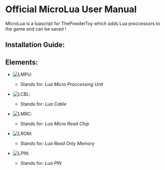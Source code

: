 # Official MicroLua User Manual

MicroLua is a luascript for ThePowderToy which adds Lua proccessors to the game and can be saved !


## Installation Guide:

## Elements:

* ![LMPU](https://raw.githubusercontent.com/RamiLego4Game/TPTMicroLua/master/LMPU.png "LMPU"):
  - Stands for: *Lua Micro Proccessing Unit*

* ![LCBL](https://raw.githubusercontent.com/RamiLego4Game/TPTMicroLua/master/LCBL.png "LCBL"):
  - Stands for: *Lua Cable*

* ![LMRC](https://raw.githubusercontent.com/RamiLego4Game/TPTMicroLua/master/LMRC.png "LMRC"):
  - Stands for: *Lua Micro Read Chip*

* ![LROM](https://raw.githubusercontent.com/RamiLego4Game/TPTMicroLua/master/LROM.png "LROM"):
  - Stands for: *Lua Read Only Memory*

* ![LPIN](https://raw.githubusercontent.com/RamiLego4Game/TPTMicroLua/master/LPIN.png "LPIN"):
  - Stands for: *Lua PIN*
